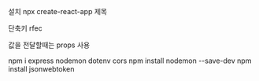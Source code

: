설치 
npx create-react-app 제목

단축키
rfec

값을 전달할때는 
props 사용

npm i express nodemon dotenv cors
npm install nodemon --save-dev
npm install jsonwebtoken